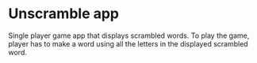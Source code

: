 Unscramble app
=================================

Single player game app that displays scrambled words. To play the game, player has to make a
word using all the letters in the displayed scrambled word.
